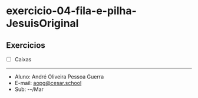 # exercicio-04-fila-e-pilha-JesuisOriginal
## Exercicios
- [ ] Caixas
****
* Aluno: André Oliveira Pessoa Guerra
* E-mail: aopg@cesar.school
* Sub: --/Mar
